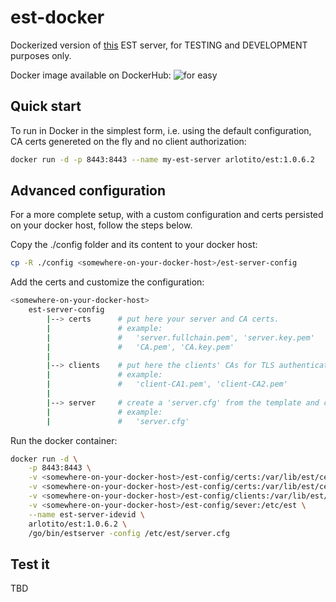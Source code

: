 # est-docker
Dockerized version of [this](https://github.com/arlotito/est) EST server, for TESTING and DEVELOPMENT purposes only.

Docker image available on DockerHub: 
![for easy](https://img.shields.io/docker/v/arlotito/est)
## Quick start
To run in Docker in the simplest form, i.e. using the default configuration, CA certs genereted on the fly and no client authorization: 
```bash
docker run -d -p 8443:8443 --name my-est-server arlotito/est:1.0.6.2 
```

## Advanced configuration
For a more complete setup, with a custom configuration and certs persisted on your docker host, follow the steps below.


Copy the ./config folder and its content to your docker host:
```bash
cp -R ./config <somewhere-on-your-docker-host>/est-server-config
```

Add the certs and customize the configuration: 
```bash
<somewhere-on-your-docker-host>
    est-server-config
        |--> certs      # put here your server and CA certs.
        |               # example:
        |               #   'server.fullchain.pem', 'server.key.pem'
        |               #   'CA.pem', 'CA.key.pem'
        |
        |--> clients    # put here the clients' CAs for TLS authentication
        |               # example:
        |               #   'client-CA1.pem', 'client-CA2.pem'
        |
        |--> server     # create a 'server.cfg' from the template and customize to your needs
        |               # example:
        |               #   'server.cfg'

```

Run the docker container:
```bash
docker run -d \
    -p 8443:8443 \
    -v <somewhere-on-your-docker-host>/est-config/certs:/var/lib/est/certs:ro \
    -v <somewhere-on-your-docker-host>/est-config/certs:/var/lib/est/certs:ro \
    -v <somewhere-on-your-docker-host>/est-config/clients:/var/lib/est/clients \
    -v <somewhere-on-your-docker-host>/est-config/sever:/etc/est \
    --name est-server-idevid \
    arlotito/est:1.0.6.2 \
    /go/bin/estserver -config /etc/est/server.cfg
```

## Test it
TBD


